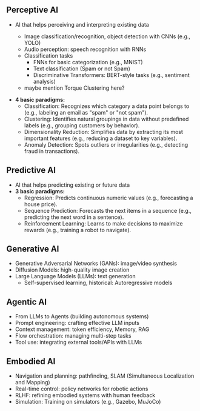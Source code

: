 ## Perceptive AI

* AI that helps perceiving and interpreting existing data

  - Image classification/recognition, object detection with CNNs (e.g., YOLO)
  - Audio perception: speech recognition with RNNs
  - Classification tasks
    - FNNs for basic categorization (e.g., MNIST)
    - Text classification (Spam or not Spam)
    - Discriminative Transformers: BERT-style tasks (e.g., sentiment analysis)
  - maybe mention Torque Clustering here?

- **4 basic paradigms:**
	- Classification: Recognizes which category a data point belongs to (e.g., labeling an email as "spam" or "not spam").
	- Clustering: Identifies natural groupings in data without predefined labels (e.g., grouping customers by behavior).
	- Dimensionality Reduction: Simplifies data by extracting its most important features (e.g., reducing a dataset to key variables).
	- Anomaly Detection: Spots outliers or irregularities (e.g., detecting fraud in transactions).

## Predictive AI

- AI that helps predicting existing or future data
- **3 basic paradigms:**
  - Regression: Predicts continuous numeric values (e.g., forecasting a house price).
  - Sequence Prediction: Forecasts the next items in a sequence (e.g., predicting the next word in a sentence).
  - Reinforcement Learning: Learns to make decisions to maximize rewards (e.g., training a robot to navigate).

## Generative AI

- Generative Adversarial Networks (GANs): image/video synthesis
- Diffusion Models: high-quality image creation
- Large Language Models (LLMs): text generation
  - Self-supervised learning, historical: Autoregressive models

## Agentic AI

- From LLMs to Agents (building autonomous systems)
- Prompt engineering: crafting effective LLM inputs
- Context management: token efficiency, Memory, RAG
- Flow orchestration: managing multi-step tasks
- Tool use: integrating external tools/APIs with LLMs

## Embodied AI

- Navigation and planning: pathfinding, SLAM (Simultaneous Localization and Mapping)
- Real-time control: policy networks for robotic actions
- RLHF: refining embodied systems with human feedback
- Simulation: Training on simulators (e.g., Gazebo, MuJoCo)